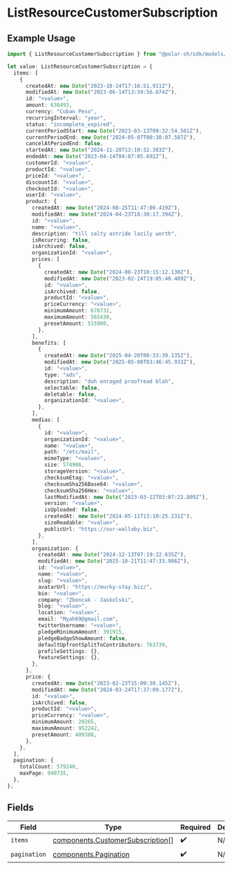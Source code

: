 # ListResourceCustomerSubscription

## Example Usage

```typescript
import { ListResourceCustomerSubscription } from "@polar-sh/sdk/models/components";

let value: ListResourceCustomerSubscription = {
  items: [
    {
      createdAt: new Date("2023-10-24T17:16:51.911Z"),
      modifiedAt: new Date("2023-06-14T13:59:56.674Z"),
      id: "<value>",
      amount: 638493,
      currency: "Cuban Peso",
      recurringInterval: "year",
      status: "incomplete_expired",
      currentPeriodStart: new Date("2023-03-13T09:32:54.501Z"),
      currentPeriodEnd: new Date("2024-05-07T00:30:07.587Z"),
      cancelAtPeriodEnd: false,
      startedAt: new Date("2024-11-28T13:10:32.383Z"),
      endedAt: new Date("2023-04-14T04:07:05.692Z"),
      customerId: "<value>",
      productId: "<value>",
      priceId: "<value>",
      discountId: "<value>",
      checkoutId: "<value>",
      userId: "<value>",
      product: {
        createdAt: new Date("2024-08-25T11:47:00.419Z"),
        modifiedAt: new Date("2024-04-23T18:30:17.394Z"),
        id: "<value>",
        name: "<value>",
        description: "till salty astride lazily worth",
        isRecurring: false,
        isArchived: false,
        organizationId: "<value>",
        prices: [
          {
            createdAt: new Date("2024-08-23T10:15:12.130Z"),
            modifiedAt: new Date("2023-02-24T19:05:40.409Z"),
            id: "<value>",
            isArchived: false,
            productId: "<value>",
            priceCurrency: "<value>",
            minimumAmount: 676732,
            maximumAmount: 565430,
            presetAmount: 515900,
          },
        ],
        benefits: [
          {
            createdAt: new Date("2025-04-20T00:33:39.135Z"),
            modifiedAt: new Date("2025-05-08T03:46:45.933Z"),
            id: "<value>",
            type: "ads",
            description: "duh enraged proofread blah",
            selectable: false,
            deletable: false,
            organizationId: "<value>",
          },
        ],
        medias: [
          {
            id: "<value>",
            organizationId: "<value>",
            name: "<value>",
            path: "/etc/mail",
            mimeType: "<value>",
            size: 574906,
            storageVersion: "<value>",
            checksumEtag: "<value>",
            checksumSha256Base64: "<value>",
            checksumSha256Hex: "<value>",
            lastModifiedAt: new Date("2023-03-22T03:07:22.809Z"),
            version: "<value>",
            isUploaded: false,
            createdAt: new Date("2024-05-11T13:10:25.231Z"),
            sizeReadable: "<value>",
            publicUrl: "https://our-wallaby.biz",
          },
        ],
        organization: {
          createdAt: new Date("2024-12-13T07:19:22.635Z"),
          modifiedAt: new Date("2025-10-21T11:47:33.986Z"),
          id: "<value>",
          name: "<value>",
          slug: "<value>",
          avatarUrl: "https://murky-stay.biz/",
          bio: "<value>",
          company: "Zboncak - Jaskolski",
          blog: "<value>",
          location: "<value>",
          email: "Myah69@gmail.com",
          twitterUsername: "<value>",
          pledgeMinimumAmount: 391915,
          pledgeBadgeShowAmount: false,
          defaultUpfrontSplitToContributors: 763739,
          profileSettings: {},
          featureSettings: {},
        },
      },
      price: {
        createdAt: new Date("2023-02-23T15:09:30.145Z"),
        modifiedAt: new Date("2024-03-24T17:37:09.177Z"),
        id: "<value>",
        isArchived: false,
        productId: "<value>",
        priceCurrency: "<value>",
        minimumAmount: 29265,
        maximumAmount: 952242,
        presetAmount: 409388,
      },
    },
  ],
  pagination: {
    totalCount: 579240,
    maxPage: 940735,
  },
};
```

## Fields

| Field                                                                                | Type                                                                                 | Required                                                                             | Description                                                                          |
| ------------------------------------------------------------------------------------ | ------------------------------------------------------------------------------------ | ------------------------------------------------------------------------------------ | ------------------------------------------------------------------------------------ |
| `items`                                                                              | [components.CustomerSubscription](../../models/components/customersubscription.md)[] | :heavy_check_mark:                                                                   | N/A                                                                                  |
| `pagination`                                                                         | [components.Pagination](../../models/components/pagination.md)                       | :heavy_check_mark:                                                                   | N/A                                                                                  |